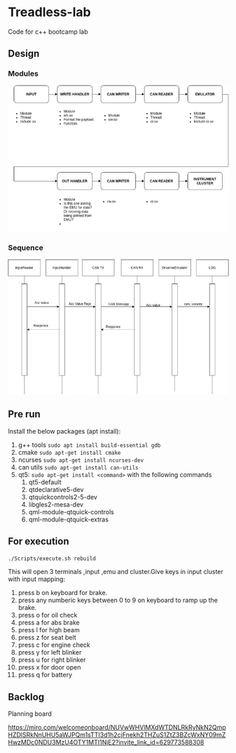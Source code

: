 # Treadless-lab
Code for c++ bootcamp lab


## Design
### Modules
![Module Diagram](./uml/module_diagram.png)

### Sequence
![Sequence](./uml/sequence.png)

## Pre run
Install the below packages (apt install):
1. g++ tools `sudo apt install build-essential gdb`
1. cmake `sudo apt-get install cmake`
1. ncurses `sudo apt-get install ncurses-dev`
2. can utils `sudo apt-get install can-utils`
3. qt5: `sudo apt-get install <command>` with the following commands
    1. qt5-default
    2. qtdeclarative5-dev
    3. qtquickcontrols2-5-dev
    4. libgles2-mesa-dev
    5. qml-module-qtquick-controls
    6. qml-module-qtquick-extras


## For execution 
`./Scripts/execute.sh rebuild`  

This will open 3 terminals ,input ,emu and cluster.Give keys in input cluster with input mapping:
1. press b on keyboard for brake.
2. press any numberic keys between 0 to 9 on keyboard to ramp up the  brake.
3. press o for oil check
4. press a for abs brake
5. press l for high beam
6. press z for seat belt
7. press c for engine check
8. press y for left blinker
9. press u for right blinker
10. press x for door open
11. press q for battery





## Backlog
Planning board

https://miro.com/welcomeonboard/NUVwWHVlMXdWTDNLRkRyNkN2QmpHZDlSRkNnUHU5aWJPQm1sTTI3d1h2cjFnekh2THZuS1ZtZ3BZcWxNY09mZHwzMDc0NDU3MzU4OTY1MTI1NjE2?invite_link_id=629773588308
